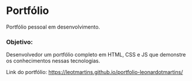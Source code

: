 # Portfólio

Portfólio pessoal em desenvolvimento.

### Objetivo:
Desenvolvedor um portfólio completo em HTML, CSS e JS que demonstre os conhecimentos nessas tecnologias.

Link do portfólio: https://leotmartins.github.io/portfolio-leonardotmartins/
